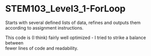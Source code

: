 # STEM103_Level3_1-ForLoop

Starts with several defined lists of data, refines and outputs them \
according to assignment instructions.

This code is (I think) fairly well optimized - I tried to strike a balance between \
fewer lines of code and readability.